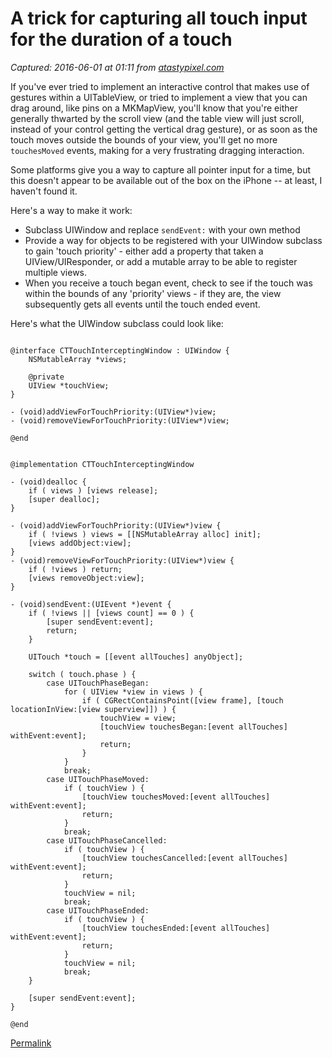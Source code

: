 # A trick for capturing all touch input for the duration of a touch

_Captured: 2016-06-01 at 01:11 from [atastypixel.com](http://atastypixel.com/blog/a-trick-for-capturing-all-touch-input-for-the-duration-of-a-touch/)_

If you've ever tried to implement an interactive control that makes use of gestures within a UITableView, or tried to implement a view that you can drag around, like pins on a MKMapView, you'll know that you're either generally thwarted by the scroll view (and the table view will just scroll, instead of your control getting the vertical drag gesture), or as soon as the touch moves outside the bounds of your view, you'll get no more `touchesMoved` events, making for a very frustrating dragging interaction.

Some platforms give you a way to capture all pointer input for a time, but this doesn't appear to be available out of the box on the iPhone -- at least, I haven't found it.

Here's a way to make it work:

  * Subclass UIWindow and replace `sendEvent:` with your own method
  * Provide a way for objects to be registered with your UIWindow subclass to gain 'touch priority' - either add a property that taken a UIView/UIResponder, or add a mutable array to be able to register multiple views.
  * When you receive a touch began event, check to see if the touch was within the bounds of any 'priority' views - if they are, the view subsequently gets all events until the touch ended event.

Here's what the UIWindow subclass could look like:
    
    
     
    @interface CTTouchInterceptingWindow : UIWindow {
        NSMutableArray *views;
     
        @private
        UIView *touchView;
    }
     
    - (void)addViewForTouchPriority:(UIView*)view;
    - (void)removeViewForTouchPriority:(UIView*)view;
     
    @end
     
     
    @implementation CTTouchInterceptingWindow
     
    - (void)dealloc {
        if ( views ) [views release];
        [super dealloc];
    }
     
    - (void)addViewForTouchPriority:(UIView*)view {
        if ( !views ) views = [[NSMutableArray alloc] init];
        [views addObject:view];
    }
    - (void)removeViewForTouchPriority:(UIView*)view {
        if ( !views ) return;
        [views removeObject:view];
    }
     
    - (void)sendEvent:(UIEvent *)event {
        if ( !views || [views count] == 0 ) {
            [super sendEvent:event];
            return;
        }
     
        UITouch *touch = [[event allTouches] anyObject];
     
        switch ( touch.phase ) {
            case UITouchPhaseBegan:
                for ( UIView *view in views ) {
                    if ( CGRectContainsPoint([view frame], [touch locationInView:[view superview]]) ) {
                        touchView = view;
                        [touchView touchesBegan:[event allTouches] withEvent:event];
                        return;
                    }
                }
                break;
            case UITouchPhaseMoved:
                if ( touchView ) {
                    [touchView touchesMoved:[event allTouches] withEvent:event];
                    return;
                }
                break;
            case UITouchPhaseCancelled:
                if ( touchView ) {
                    [touchView touchesCancelled:[event allTouches] withEvent:event];
                    return;
                }
                touchView = nil;
                break;
            case UITouchPhaseEnded:
                if ( touchView ) {
                    [touchView touchesEnded:[event allTouches] withEvent:event];
                    return;
                }
                touchView = nil;
                break;
        }
     
        [super sendEvent:event];
    }
     
    @end

[Permalink](http://atastypixel.com/blog/a-trick-for-capturing-all-touch-input-for-the-duration-of-a-touch/)
